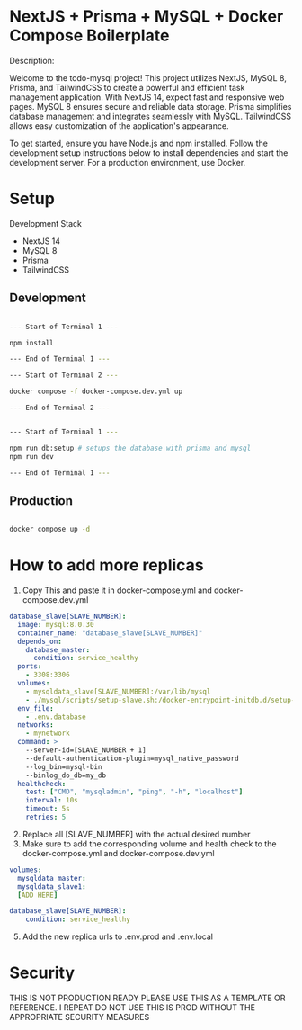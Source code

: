 # NextJS + Prisma + MySQL + Docker Compose Boilerplate

Description:

Welcome to the todo-mysql project! This project utilizes NextJS, MySQL 8, Prisma, and TailwindCSS to create a powerful and efficient task management application. With NextJS 14, expect fast and responsive web pages. MySQL 8 ensures secure and reliable data storage. Prisma simplifies database management and integrates seamlessly with MySQL. TailwindCSS allows easy customization of the application's appearance.

To get started, ensure you have Node.js and npm installed. Follow the development setup instructions below to install dependencies and start the development server. For a production environment, use Docker.

# Setup

Development Stack

- NextJS 14
- MySQL 8
- Prisma
- TailwindCSS

## Development

```bash

--- Start of Terminal 1 ---

npm install

--- End of Terminal 1 ---

--- Start of Terminal 2 ---

docker compose -f docker-compose.dev.yml up

--- End of Terminal 2 ---


--- Start of Terminal 1 ---

npm run db:setup # setups the database with prisma and mysql
npm run dev

--- End of Terminal 1 ---


```

## Production

```bash

docker compose up -d

```

# How to add more replicas

1. Copy This and paste it in docker-compose.yml and docker-compose.dev.yml

```yml
database_slave[SLAVE_NUMBER]:
  image: mysql:8.0.30
  container_name: "database_slave[SLAVE_NUMBER]"
  depends_on:
    database_master:
      condition: service_healthy
  ports:
    - 3308:3306
  volumes:
    - mysqldata_slave[SLAVE_NUMBER]:/var/lib/mysql
    - ./mysql/scripts/setup-slave.sh:/docker-entrypoint-initdb.d/setup-slave.sh
  env_file:
    - .env.database
  networks:
    - mynetwork
  command: >
    --server-id=[SLAVE_NUMBER + 1]
    --default-authentication-plugin=mysql_native_password
    --log_bin=mysql-bin
    --binlog_do_db=my_db
  healthcheck:
    test: ["CMD", "mysqladmin", "ping", "-h", "localhost"]
    interval: 10s
    timeout: 5s
    retries: 5
```

2. Replace all [SLAVE_NUMBER] with the actual desired number
3. Make sure to add the corresponding volume and health check to the docker-compose.yml and docker-compose.dev.yml

```yml
volumes:
  mysqldata_master:
  mysqldata_slave1:
  [ADD HERE]

database_slave[SLAVE_NUMBER]:
    condition: service_healthy
```

5. Add the new replica urls to .env.prod and .env.local

# Security

THIS IS NOT PRODUCTION READY PLEASE USE THIS AS A TEMPLATE OR REFERENCE. I REPEAT DO NOT USE THIS IS PROD WITHOUT THE APPROPRIATE SECURITY MEASURES
